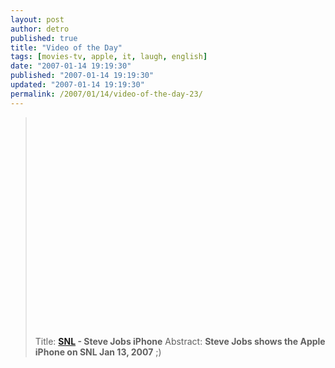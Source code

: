 ```yaml
---
layout: post
author: detro
published: true
title: "Video of the Day"
tags: [movies-tv, apple, it, laugh, english]
date: "2007-01-14 19:19:30"
published: "2007-01-14 19:19:30"
updated: "2007-01-14 19:19:30"
permalink: /2007/01/14/video-of-the-day-23/
---
```


<blockquote><div align="center"><object width="425" height="350"><param name="movie" value="http://www.youtube.com/v/7Kd-beTSdkQ"></param><param name="wmode" value="transparent"></param><embed src="http://www.youtube.com/v/7Kd-beTSdkQ" type="application/x-shockwave-flash" wmode="transparent" width="425" height="350"></embed></object>
</div>
Title: <strong><a href="http://www.nbc.com/Saturday_Night_Live/">SNL</a> - Steve Jobs iPhone</strong>
Abstract: <strong>Steve Jobs shows the Apple iPhone on SNL Jan 13, 2007</strong> ;)
</blockquote>


